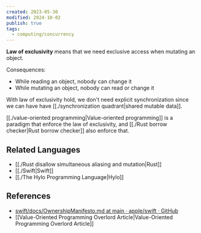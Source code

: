 ```yaml
---
created: 2023-05-30
modified: 2024-10-02
publish: true
tags:
  - computing/concurrency
---
```

**Law of exclusivity** means that we need exclusive access when mutating an object.

Consequences:
- While reading an object, nobody can change it
- While mutating an object, nobody can read or change it

With law of exclusivity hold, we don't need explicit synchronization since we can have have [[./synchronization quadrant|shared mutable data]].

[[./value-oriented programming|Value-oriented programming]] is a paradigm that enforce the law of exclusivity, and [[./Rust borrow checker|Rust borrow checker]] also enforce that.

## Related Languages
- [[./Rust disallow simultaneous aliasing and mutation|Rust]]
- [[./Swift|Swift]]
- [[./The Hylo Programming Language|Hylo]]

## References
- [swift/docs/OwnershipManifesto.md at main · apple/swift · GitHub](https://github.com/apple/swift/blob/main/docs/OwnershipManifesto.md#the-law-of-exclusivity)
- [[Value-Oriented Programming Overlord Article|Value-Oriented Programming Overlord Article]]